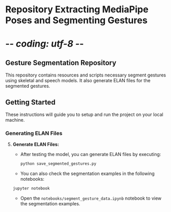 # Repository Extracting MediaPipe Poses and Segmenting Gestures
# -*- coding: utf-8 -*-

## Gesture Segmentation Repository

This repository contains resources and scripts necessary segment gestures using skeletal and speech models. It also generate ELAN files for the segmented gestures.

## Getting Started

These instructions will guide you to setup and run the project on your local machine.


### Generating ELAN Files

5. **Generate ELAN Files:**

   - After testing the model, you can generate ELAN files by executing:
     ```bash
     python save_segmented_gestures.py 
     ```
   - You can also check the segmentation examples in the following notebooks:

   ```bash
   jupyter notebook
   ```
   - Open the `notebooks/segment_gesture_data.ipynb` notebook to view the segmentation examples.
